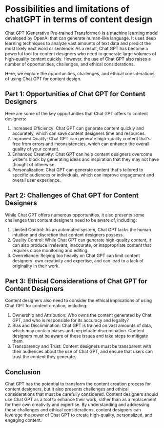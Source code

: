 Possibilities and limitations of chatGPT in terms of content design
===

Chat GPT (Generative Pre-trained Transformer) is a machine learning model developed by OpenAI that can generate human-like language. It uses deep learning techniques to analyze vast amounts of text data and predict the most likely next word or sentence. As a result, Chat GPT has become a powerful tool for content designers who need to generate large volumes of high-quality content quickly. However, the use of Chat GPT also raises a number of opportunities, challenges, and ethical considerations.

Here, we explore the opportunities, challenges, and ethical considerations of using Chat GPT for content design.

## Part 1: Opportunities of Chat GPT for Content Designers

Here are some of the key opportunities that Chat GPT offers to content designers:

1. Increased Efficiency: Chat GPT can generate content quickly and accurately, which can save content designers time and resources. 
2. Improved Quality: Chat GPT can generate high-quality content that's free from errors and inconsistencies, which can enhance the overall quality of your content. 
3. Enhanced Creativity: Chat GPT can help content designers overcome writer's block by generating ideas and inspiration that they may not have thought of otherwise. 
4. Personalization: Chat GPT can generate content that's tailored to specific audiences or individuals, which can improve engagement and overall user experience.

## Part 2: Challenges of Chat GPT for Content Designers

While Chat GPT offers numerous opportunities, it also presents some challenges that content designers need to be aware of, including:

1. Limited Control: As an automated system, Chat GPT lacks the human intuition and discretion that content designers possess. 
2. Quality Control: While Chat GPT can generate high-quality content, it can also produce irrelevant, inaccurate, or inappropriate content that requires close monitoring and editing. 
3. Overreliance: Relying too heavily on Chat GPT can limit content designers' own creativity and expertise, and can lead to a lack of originality in their work.

## Part 3: Ethical Considerations of Chat GPT for Content Designers

Content designers also need to consider the ethical implications of using Chat GPT for content creation, including:

1. Ownership and Attribution: Who owns the content generated by Chat GPT, and who is responsible for its accuracy and legality? 
2. Bias and Discrimination: Chat GPT is trained on vast amounts of data, which may contain biases and perpetuate discrimination. Content designers must be aware of these issues and take steps to mitigate them. 
3. Transparency and Trust: Content designers must be transparent with their audiences about the use of Chat GPT, and ensure that users can trust the content they generate.

## Conclusion

Chat GPT has the potential to transform the content creation process for content designers, but it also presents challenges and ethical considerations that must be carefully considered. Content designers should use Chat GPT as a tool to enhance their work, rather than as a replacement for their own creativity and expertise. By understanding and addressing these challenges and ethical considerations, content designers can leverage the power of Chat GPT to create high-quality, personalized, and engaging content. 
